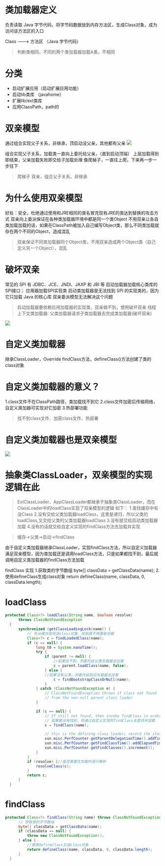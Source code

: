 # 类加载器定义
负责读取 Java 字节代码，将字节码数据放到内存方法区，生成Class对象，成为访问该方法区的入口

Class ---> 方法区
          （Java 字节代码）
          
> 判断类相同，不同的两个类加载器加载A类，不相同

# 分类
- 启动扩展应用（启动扩展应用功能）
- 启动lib类库 （javahome）
- 扩展lib/ext类库
- 应用ClassPath，path的

# 双亲模型
通过组合实现父子关系，非继承，顶启动没父亲，其他都有父亲
![](/assets/20170625231013755.png)

组合实现父子关系，加载类一直向上委托给父亲，（直到启动顶端）
上层加载得到即结束，父亲加载失败即交给子加载处理
像爬梯子，一直往上爬，下来再一步一步往下

> 爬梯子 双亲，组合父子关系，非继承

# 为什么使用双亲模型
好处：安全，杜绝通过使用和JRE相同的类名冒充现有JRE的类达到替换的攻击方式
双亲向上委派保证在各种类加载器环境中都是同一个类Object
不用双亲让各自类加载加载的话，如果在ClassPath被加入自己编写Object类，那么不同类加载就存在两个不同的Object，造成混乱

> 双亲保证不同类加载器同个Object类，不用双亲造成两个Object类（自己定义另一个Object），混乱


# 破坏双亲   
常见的 SPI 有 JDBC、JCE、JNDI、JAXP 和 JBI 等
启动加载器加载核心类库的SPI接口； 
应用器加载SPI实现类
启动类加载器是无法找到 SPI 的实现类的，因为它只加载 Java 的核心库
双亲委派模型无法解决这个问题

> 启动加载器要依赖应用加载器的实现类，双亲做不到，使用破坏双亲
> 线程上下文类加载器: 父类加载器请求子类加载器去完成类加载器(破坏双亲)

![](/assets/20170625143404387.png)


# 自定义类加载器
继承ClassLoader，Override findClass方法，defineClass()方法创建了类的class对象

# 自定义类加载器的意义？
1.class文件不在ClassPath路径，类加载找不到它
2.class文件加密后传输网络，自定义类加器可实现对它加密
3.热部署功能
> 找不到class文件、加密class文件、热部署

# 自定义类加载器也是双亲模型
![](/assets/20170625231013755.png)

# 抽象类ClassLoader，双亲模型的实现逻辑在此
> ExtClassLoader、AppClassLoader都继承于抽象类ClassLoader，而在ClassLoader中的loadClass实现了双亲模型的逻辑
如下：
1.查找缓存中有没Class
2.没有交给父类加载器loadClass，这里是递归，所以父类的loadClass,又交给父类的父类加载器loadClass
3.没有就交给启动类加载器加载
4.没有的话就交给自定义实现的findClass方法去加载并实现

> 缓存->父类->启动->findClass

由于自定义类加载器继承ClassLoader，实现findClass方法，所以自定义加载器满足双亲模型，因为类加载还是调用loadClass方法，只是如果都找不到，最后就调用自定义类加载器的findClass方法加载

findClass 实现
1.获取类的字节数组
byte[] classData = getClassData(name);
2.使用defineClass生成class对象
return defineClass(name, classData, 0, classData.length);


# loadClass
```java
protected Class<?> loadClass(String name, boolean resolve)
      throws ClassNotFoundException
  {
      synchronized (getClassLoadingLock(name)) {
          // 先从缓存查找该class对象，找到就不用重新加载
          Class<?> c = findLoadedClass(name);
          if (c == null) {
              long t0 = System.nanoTime();
              try {
                  if (parent != null) {
                      //如果找不到，则委托给父类加载器去加载
                      c = parent.loadClass(name, false);
                  } else {
                  //如果没有父类，则委托给启动加载器去加载
                      c = findBootstrapClassOrNull(name);
                  }
              } catch (ClassNotFoundException e) {
                  // ClassNotFoundException thrown if class not found
                  // from the non-null parent class loader
              }

              if (c == null) {
                  // If still not found, then invoke findClass in order
                  // 如果都没有找到，则通过自定义实现的findClass去查找并加载
                  c = findClass(name);

                  // this is the defining class loader; record the stats
                  sun.misc.PerfCounter.getParentDelegationTime().addTime(t1 - t0);
                  sun.misc.PerfCounter.getFindClassTime().addElapsedTimeFrom(t1);
                  sun.misc.PerfCounter.getFindClasses().increment();
              }
          }
          if (resolve) {//是否需要在加载时进行解析
              resolveClass(c);
          }
          return c;
      }
  }
```
# findClass
```java
protected Class<?> findClass(String name) throws ClassNotFoundException {
      // 获取类的字节数组
      byte[] classData = getClassData(name);  
      if (classData == null) {
          throw new ClassNotFoundException();
      } else {
          //使用defineClass生成class对象
          return defineClass(name, classData, 0, classData.length);
      }
  }
```






